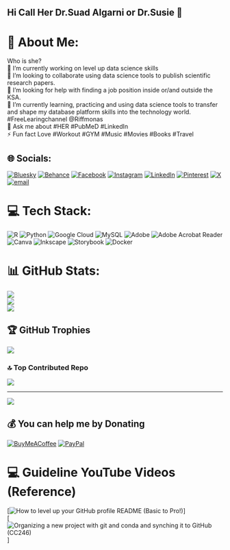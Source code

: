 ## Hi Call Her Dr.Suad Algarni or Dr.Susie 👋
# 💫 About Me:
Who is she?<br>🔭 I’m currently working on level up data science skills<br>👯 I’m looking to collaborate using data science tools to publish scientific research papers.<br>🤝 I’m looking for help with finding a job position inside or/and outside the KSA.<br>🌱 I’m currently learning, practicing and using data science tools to transfer and shape my database platform skills into the technology world. #FreeLearingchannel @Riffmonas<br>💬 Ask me about #HER #PubMeD #LinkedIn <br>⚡ Fun fact Love #Workout #GYM #Music #Movies #Books #Travel  <br>


## 🌐 Socials:
[![Bluesky](https://img.shields.io/badge/bluesky-0285FF?style=for-the-badge&logo=bluesky&logoColor=%23FFFFFF)](https://bsky.app/profile/suad83.bsky.social) [![Behance](https://img.shields.io/badge/Behance-1769ff?logo=behance&logoColor=white)](https://behance.net/suadalgarni) [![Facebook](https://img.shields.io/badge/Facebook-%231877F2.svg?logo=Facebook&logoColor=white)](https://facebook.com/suadalgarni) [![Instagram](https://img.shields.io/badge/Instagram-%23E4405F.svg?logo=Instagram&logoColor=white)](https://instagram.com/dream_dance10) [![LinkedIn](https://img.shields.io/badge/LinkedIn-%230077B5.svg?logo=linkedin&logoColor=white)](https://linkedin.com/in/suadalgarni) [![Pinterest](https://img.shields.io/badge/Pinterest-%23E60023.svg?logo=Pinterest&logoColor=white)](https://pinterest.com/algarniso3ad) [![X](https://img.shields.io/badge/X-black.svg?logo=X&logoColor=white)](https://x.com/suadalgarni) [![email](https://img.shields.io/badge/Email-D14836?logo=gmail&logoColor=white)](mailto:algarni.so3ad@gmail.com) 

# 💻 Tech Stack:
![R](https://img.shields.io/badge/r-%23276DC3.svg?style=for-the-badge&logo=r&logoColor=white) ![Python](https://img.shields.io/badge/python-3670A0?style=for-the-badge&logo=python&logoColor=ffdd54) ![Google Cloud](https://img.shields.io/badge/GoogleCloud-%234285F4.svg?style=for-the-badge&logo=google-cloud&logoColor=white) ![MySQL](https://img.shields.io/badge/mysql-4479A1.svg?style=for-the-badge&logo=mysql&logoColor=white) ![Adobe](https://img.shields.io/badge/adobe-%23FF0000.svg?style=for-the-badge&logo=adobe&logoColor=white) ![Adobe Acrobat Reader](https://img.shields.io/badge/Adobe%20Acrobat%20Reader-EC1C24.svg?style=for-the-badge&logo=Adobe%20Acrobat%20Reader&logoColor=white) ![Canva](https://img.shields.io/badge/Canva-%2300C4CC.svg?style=for-the-badge&logo=Canva&logoColor=white) ![Inkscape](https://img.shields.io/badge/Inkscape-e0e0e0?style=for-the-badge&logo=inkscape&logoColor=080A13) ![Storybook](https://img.shields.io/badge/-Storybook-FF4785?style=for-the-badge&logo=storybook&logoColor=white) ![Docker](https://img.shields.io/badge/docker-%230db7ed.svg?style=for-the-badge&logo=docker&logoColor=white)
# 📊 GitHub Stats:
![](https://github-readme-stats.vercel.app/api?username=suadalgarni&theme=radical&hide_border=false&include_all_commits=true&count_private=true)<br/>
![](https://nirzak-streak-stats.vercel.app/?user=suadalgarni&theme=radical&hide_border=false)<br/>
![](https://github-readme-stats.vercel.app/api/top-langs/?username=suadalgarni&theme=radical&hide_border=false&include_all_commits=true&count_private=true&layout=compact)

## 🏆 GitHub Trophies
![](https://github-profile-trophy.vercel.app/?username=suadalgarni&theme=radical&no-frame=false&no-bg=true&margin-w=4)

### 🔝 Top Contributed Repo
![](https://github-contributor-stats.vercel.app/api?username=suadalgarni&limit=5&theme=radical&combine_all_yearly_contributions=true)

---
[![](https://visitcount.itsvg.in/api?id=suadalgarni&icon=5&color=3)](https://visitcount.itsvg.in)

  ## 💰 You can help me by Donating
  [![BuyMeACoffee](https://img.shields.io/badge/Buy%20Me%20a%20Coffee-ffdd00?style=for-the-badge&logo=buy-me-a-coffee&logoColor=black)](https://buymeacoffee.com/algarnio83) [![PayPal](https://img.shields.io/badge/PayPal-00457C?style=for-the-badge&logo=paypal&logoColor=white)](https://paypal.me/suadalgarni) 

# 💻 Guideline YouTube Videos (Reference)
<!-- YouTube video cards from https://github.com/DenverCoder1/github-readme-youtube-cards -->
<!-- https://ytcards.demolab.com/?id=<video ID>&title=<video+title>&lang=en&timestamp=<video publish date in Unix time format>&background_color=%230d1117&title_color=%23ffffff&stats_color=%23dedede&max_title_lines=1&width=250&border_radius=5&duration=<video duration in seconds> "<video title>") -->
<!-- BEGIN YOUTUBE-CARDS -->
[![How to level up your GitHub profile README (Basic to Pro!)](https://ytcards.demolab.com/?id=DWFs6aqknqw&title=How+to+level+up+your+GitHub+profilr+README+(Basic+to+Pro+)&lang=en&timestamp=1702858453&background_color=%230d1117&title_color=%23ffffff&stats_color=%23dedede&max_title_lines=1&width=250&border_radius=5&duration=853)]  
[![Organizing a new project with git and conda and synching it to GitHub (CC246)](https://ytcards.demolab.com/?id=olu821RTQA8&title=Organizing+a+new+project+with+git+and+conda+and+synching+it+to+GitHub+(CC246)&lang=en&timestamp=1662596581&background_color=%230d1117&title_color=%23ffffff&stats_color=%23dedede&max_title_lines=1&width=250&border_radius=5&duration=1381)]
